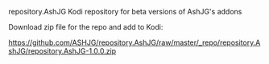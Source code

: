 repository.AshJG Kodi repository for beta versions of AshJG's addons

Download zip file for the repo and add to Kodi:

https://github.com/ASHJG/repository.AshJG/raw/master/_repo/repository.AshJG/repository.AshJG-1.0.0.zip
